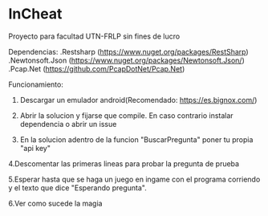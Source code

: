 # InCheat
Proyecto para facultad UTN-FRLP sin fines de lucro

Dependencias:
.Restsharp (https://www.nuget.org/packages/RestSharp)
.Newtonsoft.Json (https://www.nuget.org/packages/Newtonsoft.Json/)
.Pcap.Net (https://github.com/PcapDotNet/Pcap.Net)

Funcionamiento:
1. Descargar un emulador android(Recomendado: https://es.bignox.com/)

2. Abrir la solucion y fijarse que compile. En caso contrario instalar dependencia o abrir un issue

3. En la solucion adentro de la funcion "BuscarPregunta" poner tu propia "api key"


4.Descomentar las primeras lineas para probar la pregunta de prueba

5.Esperar hasta que se haga un juego en ingame con el programa corriendo y el texto que dice "Esperando pregunta".

6.Ver como sucede la magia
